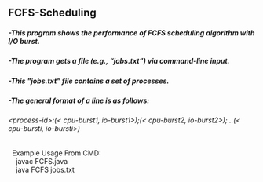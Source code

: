 ## FCFS-Scheduling
##### -This program shows the performance of FCFS scheduling algorithm with I/O burst.
##### -The program gets a file (e.g., “jobs.txt”) via command-line input.
##### -This "jobs.txt" file contains a set of processes.
##### -The general format of a line is as follows:
###### \<process-id>:(< cpu-burst1, io-burst1>);(< cpu-burst2, io-burst2>);...(< cpu-bursti, io-bursti>)
&nbsp;&nbsp;Example Usage From CMD:<br/>&nbsp;&nbsp;&nbsp;&nbsp;javac FCFS.java<br/>&nbsp;&nbsp;&nbsp;&nbsp;java FCFS jobs.txt
